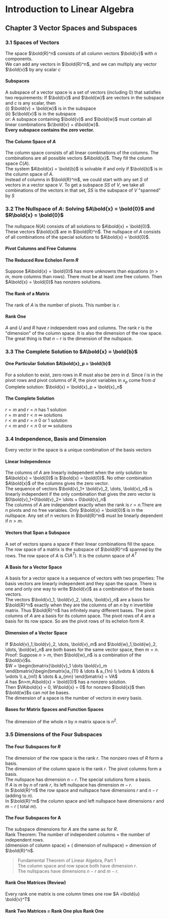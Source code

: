 # Introduction to Linear Algebra
## Chapter 3 Vector Spaces and Subspaces
### 3.1 Spaces of Vectors
The space $\bold{R}^n$ consists of all column vectors $\bold{v}$ with $n$ components.  
We can add any vectors in $\bold{R}^n$, and we can multiply any vector $\bold{v}$ by any scalar $c$
#### Subspaces
A subspace of a vector space is a set of vectors (including 0) that satisfies two requirements: If $\bold{v}$ and $\bold{w}$ are vectors in the subspace and $c$ is any scalar, then   
(i) $\bold{v} + \bold{w}$ is in the subspace  
(ii) $c\bold{v}$ is in the subspace  
or: A subspace containing $\bold{v}$ and $\bold{w}$ must contain all linear combinations $c\bold{v} + d\bold{w}$.   
**Every subspace contains the zero vector.**  
#### The Column Space of $A$
The column space consists of all linear combinations of the columns. The combinations are all possible vectors $A\bold{x}$. They fill the column space $C(A)$.    
The system $A\bold{x} = \bold{b}$ is solvable if and only if $\bold{b}$ is in the column space of $A$.    
Instead of columns in $\bold{R}^m$, we could start with any set $S$ of vectors in a vector space $V$. To get a subspace $SS$ of $V$, we take all combinations of the vectors in that set, $SS$ is the subspace of $V$ "spanned" by $S$
### 3.2 The Nullspace of $A$: Solving $A\bold{x} = \bold{0}$ and $R\bold{x} = \bold{0}$
The nullspace $N(A)$ consists of all solutions to $A\bold{x} = \bold{0}$. These vectors $\bold{x}$ are in $\bold{R}^n$. The nullspace of $A$ consists of all combinations of the special solutions to $A\bold{x} = \bold{0}$. 
#### Pivot Columns and Free Columns
#### The Reduced Row Echelon Form $R$
Suppose $A\bold{x} = \bold{0}$ has more unknowns than equations ($n > m$, more columns than rows). 
There must be at least one free column. Then $A\bold{x} = \bold{0}$ has nonzero solutions.   
#### The Rank of a Matrix
The rank of $A$ is the number of pivots. This number is $r$. 
#### Rank One
$A$ and $U$ and $R$ have $r$ independent rows and columns. The rank $r$ is the "dimension" of the column space. It is also the dimension of the row space. The great thing is that $n - r$ is the dimension of the nullspace.
### 3.3 The Complete Solution to $A\bold{x} = \bold{b}$
#### One Particular Solution $A\bold{x}_p = \bold{b}$
For a solution to exist, zero rows in $R$ must also be zero in $d$. Since $I$ is in the pivot rows and pivot columns of $R$, the pivot variables in $x_p$  come from $d$  
Complete solution: $\bold{x} = \bold{x}_p + \bold{x}_n$  
#### The Complete Solution
$r=m$ and $r=n$  has 1 solution   
$r=m$ and $r<n$ $\infty$ solutions   
$r <m$ and $r=n$ 0 or 1 solution   
$r <m$ and $r<n$ 0 or $\infty$ solutions 
### 3.4 Independence, Basis and Dimension 
Every vector in the space is a unique combination of the basis vectors
#### Linear Independence  
The columns of $A$ are linearly independent when the only solution to $A\bold{x} = \bold{0}$ is $\bold{x} = \bold{0}$. No other combination $A\bold{x}$ of the columns gives the zero vector.  
The sequence of vectors $\bold{v}_1+ \bold{v}_2, \dots, \bold{v}_n$ is linearly independent if the only
combination that gives the zero vector is $0\bold{v}_1+0\bold{v}_2+ \dots + 0\bold{v}_n$   
The columns of $A$ are independent exactly when the rank is $r = n$.There are $n$ pivots and no free variables. Only $\bold{x} = \bold{0}$ is in the nullspace. Any set of $n$ vectors in $\bold{R}^m$ must be linearly dependent if $n > m$. 
#### Vectors that Span a Subspace
A set of vectors spans a space if their linear combinations fill the space.  
The row space of a matrix is the subspace of $\bold{R}^n$ spanned by the rows. The row space of $A$ is $C(A^T)$. It is the column space of $A^T$
#### A Basis for a Vector Space
A basis for a vector space is a sequence of vectors with two properties: The basis vectors are linearly independent and they span the space. There is one and only one way to write $\bold{v}$ as a combination of the basis vectors.  
The vectors $\bold{v}_1, \bold{v}_2, \dots, \bold{v}_n$ are a basis for $\bold{R}^n$ exactly when they are the columns of an $n$ by $n$ invertible matrix. Thus $\bold{R}^n$ has infinitely many different bases. The pivot columns of $A$ are a basis for its column space. The pivot rows of $A$ are a basis for its row space. So are the pivot rows of its echelon form $R$.  
#### Dimension of a Vector Space
If $\bold{v}_1,\bold{v}_2, \dots, \bold{v}_m$ and $\bold{w}_1,\bold{w}_2, \dots, \bold{w}_n$ are both bases for the same vector space, then $m = n$.  
Proof: Suppose $n > m$, then $\bold{w}_n$ is a combination of the $\bold{v}$s.   
$W = \begin{bmatrix}\bold{v}_1 \dots \bold{v}_m \end{bmatrix}\begin{bmatrix}a_{11} & \dots & a_{1n} \\ \vdots & \ddots & \vdots \\ a_{m1} & \dots & a_{mn} \end{bmatrix} = VA$  
$A$ has $n>m,A\bold{x} = \bold{0}$ has a nonzero solution.  
Then $VA\bold{x} = 0, W\bold{x} = 0$ for nonzero $\bold{x}$ then $\bold{w}$s can not be bases.  
The dimension of a space is the number of vectors in every basis. 
#### Bases for Matrix Spaces and Function Spaces 
The dimension of the whole $n$ by $n$ matrix space is $n^2$.
### 3.5 Dimensions of the Four Subspaces
#### The Four Subspaces for $R$
The dimension of the row space is the rank $r$. The nonzero rows of $R$ form a basis.  
The dimension of the column space is the rank $r$. The pivot columns form a basis.  
The nullspace has dimension $n - r$. The special solutions form a basis.   
If $A$ is $m$ by $n$ of rank $r$, its left nullspace has dimension $m - r$.   
In $\bold{R}^n$ the row space and nullspace have dimensions $r$ and $n - r$ (adding to $n$).   
In $\bold{R}^m$ the column space and left nullspace have dimensions $r$ and $m - r$ ( total $m$).  
#### The Four Subspaces for A
The subspace dimensions for $A$ are the same as for $R$.  
Rank Theorem: The number of independent columns = the number of independent rows.   
(dimension of column space) + ( dimension of nullspace) = dimension of $\bold{R}^n$.  
> Fundamental Theorem of Linear Algebra, Part 1   
The column space and row space both have dimension $r$.    
The nullspaces have dimensions $n - r$ and $m - r$.  
#### Rank One Matrices (Review)
Every rank one matrix is one column times one row $A =\bold{u} \bold{v}^T$
#### Rank Two Matrices = Rank One plus Rank One 

